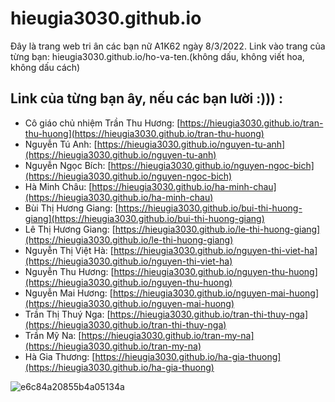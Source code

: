 # hieugia3030.github.io
Đây là trang web tri ân các bạn nữ A1K62 ngày 8/3/2022.
Link vào trang của từng bạn: hieugia3030.github.io/ho-va-ten.(không dấu, không viết hoa, không dấu cách) 

## Link của từng bạn ây, nếu các bạn lười :))) : 
- Cô giáo chủ nhiệm Trần Thu Hương: [https://hieugia3030.github.io/tran-thu-huong](https://hieugia3030.github.io/tran-thu-huong)
- Nguyễn Tú Anh: [https://hieugia3030.github.io/nguyen-tu-anh](https://hieugia3030.github.io/nguyen-tu-anh)
- Nguyễn Ngọc Bích: [https://hieugia3030.github.io/nguyen-ngoc-bich](https://hieugia3030.github.io/nguyen-ngoc-bich)
- Hà Minh Châu: [https://hieugia3030.github.io/ha-minh-chau](https://hieugia3030.github.io/ha-minh-chau)
- Bùi Thị Hương Giang: [https://hieugia3030.github.io/bui-thi-huong-giang](https://hieugia3030.github.io/bui-thi-huong-giang)
- Lê Thị Hương Giang: [https://hieugia3030.github.io/le-thi-huong-giang](https://hieugia3030.github.io/le-thi-huong-giang)
- Nguyễn Thị Việt Hà: [https://hieugia3030.github.io/nguyen-thi-viet-ha](https://hieugia3030.github.io/nguyen-thi-viet-ha)
- Nguyễn Thu Hương: [https://hieugia3030.github.io/nguyen-thu-huong](https://hieugia3030.github.io/nguyen-thu-huong)
- Nguyễn Mai Hương: [https://hieugia3030.github.io/nguyen-mai-huong](https://hieugia3030.github.io/nguyen-mai-huong)
- Trần Thị Thuý Nga: [https://hieugia3030.github.io/tran-thi-thuy-nga](https://hieugia3030.github.io/tran-thi-thuy-nga)
- Trần Mỹ Na: [https://hieugia3030.github.io/tran-my-na](https://hieugia3030.github.io/tran-my-na)
- Hà Gia Thương: [https://hieugia3030.github.io/ha-gia-thuong](https://hieugia3030.github.io/ha-gia-thuong)


![e6c84a20855b4a05134a](https://user-images.githubusercontent.com/79356608/157152277-0823614b-6d75-4cc1-abee-dd7e7dea6e63.jpeg)
